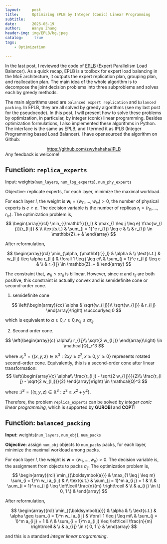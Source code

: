 ```yaml
---
layout:     post
title:      Optimizing EPLB by Integer (Conic) Linear Programming
subtitle:   
date:       2025-05-19
author:     Wanyu Zhang
header-img: img/EPLB/bg.jpeg
catalog: 	 true
tags:
    - Optimization

---
```


In the last post, I reviewed the code of [EPLB](https://github.com/deepseek-ai/EPLB) (Expert Parallelism Load Balancer). As a quick recap, EPLB is a toolbox for expert load balancing in the MoE architecture, it outputs the expert replication plan, grouping plan, and reallocation plan. The main idea of the whole algorithm is to decompose the joint decision problems into three subproblems and solves each by greedy methods. 

The main algorithms used are `balanced expert replication` and `balanced packing`. In EPLB, they are all solved by greedy algorithms (see my last post for the pseudocode). In this post, I will present how to solve these problems by optimization, in particular, by integer (conic) linear programming. Besides optimization formulations, I also implemented these algorithms in Python. The interface is the same as EPLB, and I termed it as IPLB (Integer Programming based Load Balancer). I have opensourced the algorithm on Github:

<div align="center">
  <a href="https://github.com/zwyhahaha/IPLB">https://github.com/zwyhahaha/IPLB</a>
</div>
Any feedback is welcome!

## Function: `replica_experts`

Input: weights(`num_layers`, `num_log_experts`), `num_phy_experts`

Objective: replicate experts, for each layer, minimize the maximal workload.

For each layer $l$, the weight is ${\mathbf{w}}_l = (w_{l 1}, \ldots, w_{l 
e}) > 0$, the number of physical experts is $c \geq e$. The decision variable is the number of replicas ${\mathbf{r}}_l = (r_{l 1}, \ldots, r_{l e})$. The optimization problem is,
$$
\begin{array}{rcl}
  \min_{{\mathbf{r}}_l} & \max_{1 \leq j \leq e}  \frac{w_{l
  j}}{r_{l j}} & \\
  \text{s.t.} & \sum_{j = 1}^e r_{l j} \leq c & \\
  & r_{l j} \in \mathbb{Z}_+ & 
\end{array}
$$

After reformulation,

$$
\begin{array}{rcl}
  \min_{\alpha, {\mathbf{r}}_l} & \alpha & \\
  \text{s.t.} & w_{l j} \leq \alpha r_{l j} & \forall 1 \leq j \leq e\\
  & \sum_{j = 1}^e r_{l j} \leq c & \\
  & r_{l j} \in \mathbb{Z}_+ & 
\end{array}
$$

The constraint that, $w_{l j} \leq \alpha r_{l j}$ is bilinear. However, since $\alpha$ and $r_{l j}$ are both positive, this constraint is actually convex and is semidefinite cone or second-order cone.

1. semidefinite cone

$$
 \left(\begin{array}{cc}
     \alpha & \sqrt{w_{l j}}\\
     \sqrt{w_{l j}} & r_{l j}
   \end{array}\right) \succcurlyeq 0 
$$

which is equivalent to $\alpha \geq 0, r \geq 0,$$w_{l j} \leq \alpha r_{l 
j}$.

2. Second order cone.

$$
 \left(\begin{array}{c}
     \alpha\\
     r_{l j}\\
     \sqrt{2 w_{l j}}
   \end{array}\right) \in \mathcal{Q}_r^3 
$$

where $\mathcal{Q}_r^3 = \{ (x, y, z) \in \mathbb{R}^3 : 2 x y \geq z^2, x 
\geq 0, y˙\geq 0 \}$ represents rotated second-order cone. Equivalently, this is a second-order cone after linear transformation:
$$
\left(\begin{array}{c}
     \alpha\\
     \frac{r_{l j} - \sqrt{2 w_{l j}}}{2}\\
     \frac{r_{l j} - \sqrt{2 w_{l j}}}{2}
   \end{array}\right) \in \mathcal{Q}^3
$$

where $\mathcal{Q}^3 = \{ (x, y, z) \in \mathbb{R}^3 : z^2 \geq x^2 + y^2 \}$.

Therefore, the problem `replica_experts` can be solved by *integer conic linear programming*, which is supported by **GUROBI** and **COPT**!

## Function: `balanced_packing`

**Input**: weights(`num_layers`, `num_obj`), `num_packs`

**Objective**: assign `num_obj` objects to `num_packs` packs, for each layer, minimize the maximal workload among packs.

For each layer $l$, the weight is ${\mathbf{w}} = (w_1, \ldots, w_n) > 0$. The decision variable is, the assignment from objects to packs $a_{i j}$. The optimization problem is,
$$
\begin{array}{rcl}
  \min_{{\boldsymbol{a}}} & \max_{1 \leq j \leq m}  \sum_{i = 1}^n
  w_i a_{i j} & \\
  \text{s.t.} & \sum_{j = 1}^m a_{i j} = 1 & \\
  & \sum_{i = 1}^n a_{i j} \leq \left\lceil \frac{n}{m} \right\rceil & \\
  & a_{i j} \in \{ 0, 1 \} & 
\end{array}
$$

After reformulation,

$$
\begin{array}{rcl}
  \min_{{\boldsymbol{a}}} & \alpha & \\
  \text{s.t.} & \alpha \geq \sum_{i = 1}^n w_i a_{i j} & \forall 1 \leq j \leq
  m\\
  & \sum_{j = 1}^m a_{i j} = 1 & \\
  & \sum_{i = 1}^n a_{i j} \leq \left\lceil \frac{n}{m} \right\rceil & \\
  & a_{i j} \in \{ 0, 1 \} & 
\end{array}
$$

and this is a standard *integer linear programming*.